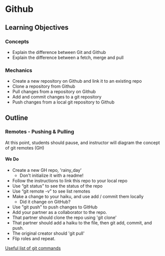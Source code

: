# Github

## Learning Objectives

### Concepts

- Explain the difference between Git and Github
- Explain the difference between a fetch, merge and pull

### Mechanics

- Create a new repository on Github and link it to an existing repo
- Clone a repository from Github
- Pull changes from a repository on Github
- Add and commit changes to a git repository
- Push changes from a local git repository to Github

## Outline

### Remotes - Pushing & Pulling

At this point, students should pause, and instructor will diagram the concept
of git remotes (GH)

#### We Do

* Create a new GH repo, 'rainy_day'
  * Don't initialize it with a readme!
* Follow the instructions to link this repo to your local repo
* Use “git status” to see the status of the repo
* Use “git remote -v" to see list remotes
* Make a change to your haiku, and use add / commit them locally
  * Did it change on GitHub?
* Use "git push" to push changes to GitHub
* Add your partner as a collaborator to the repo.
* That partner should clone the repo using 'git clone'
* That partner should add a haiku to the file, then git add, commit, and push.
* The original creator should 'git pull'
* Flip roles and repeat.

[Useful list of git commands](http://ndpsoftware.com/git-cheatsheet.html#loc=index;)
